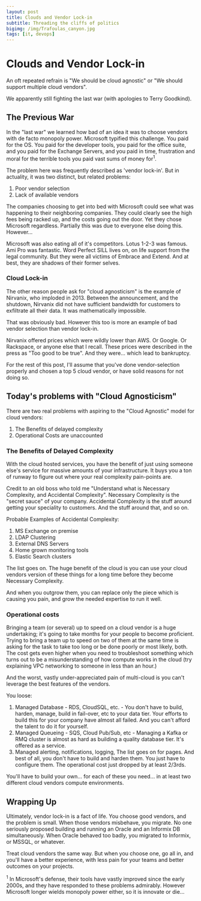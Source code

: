 ```yaml
---
layout: post
title: Clouds and Vendor Lock-in
subtitle: Threading the cliffs of politics
bigimg: /img/Trafoulas_canyon.jpg
tags: [it, devops]
---
```

# Clouds and Vendor Lock-in

An oft repeated refrain is "We should be cloud agnostic" or "We should support multiple cloud vendors".

We apparently still fighting the last war (with apologies to Terry Goodkind).

## The Previous War

In the "last war" we learned how bad of an idea it was to choose vendors with de facto monopoly power.  Microsoft
typified this challenge.  You paid for the OS. You paid for the developer tools, you paid for the office suite, and
you paid for the Exchange Servers, and you paid in time, frustration and moral for the terrible tools you paid 
vast sums of money for<sup>1</sup>.

The problem here was frequently described as 'vendor lock-in'.  But in actuality, it was two distinct, but related
problems: 
1. Poor vendor selection
2. Lack of available vendors

The companies choosing to get into bed with Microsoft could see what was happening to their neighboring companies.
They could clearly see the high fees being racked up, and the costs going out the door.  Yet they chose Microsoft
regardless.  Partially this was due to everyone else doing this.  However...

Microsoft was also eating all of it's competitors.  Lotus 1-2-3 was famous.  Ami Pro was fantastic.  Word Perfect SILL
lives on, on life support from the legal community.  But they were all victims of Embrace and Extend.  And at best,
they are shadows of their former selves.

### Cloud Lock-in

The other reason people ask for "cloud agnosticism" is the example of Nirvanix, who imploded in 2013. Between the
announcement, and the shutdown, Nirvanix did not have sufficient bandwidth for customers to exfiltrate all their data.  It was mathematically impossible.

That was obviously bad.  However this too is more an example of bad vendor selection than vendor lock-in.  

Nirvanix offered prices which were wildly lower than AWS.  Or Google.  Or Rackspace, or anyone else that I recall.
These prices were described in the press as "Too good to be true".  And they were... which lead to bankruptcy.

For the rest of this post, I'll assume that you've done vendor-selection properly and chosen a top 5 cloud vendor,
or have solid reasons for not doing so.

## Today's problems with "Cloud Agnosticism"

There are two real problems with aspiring to the "Cloud Agnostic" model for cloud vendors:
1. The Benefits of delayed complexity
2. Operational Costs are unaccounted

### The Benefits of Delayed Complexity

With the cloud hosted services, you have the benefit of just using someone else's service for massive amounts of
your infrastructure.  It buys you a ton of runway to figure out where your real complexity pain-points are.

Credit to an old boss who told me "Understand what is Necessary Complexity, and Accidental Complexity".  Necessary
Complexity is the "secret sauce" of your company.  Accidental Complexity is the stuff around getting your speciality
to customers.  And the stuff around that, and so on.

Probable Examples of Accidental Complexity: 
1. MS Exchange on premise
2. LDAP Clustering
3. External DNS Servers
4. Home grown monitoring tools
5. Elastic Search clusters

The list goes on.  The huge benefit of the cloud is you can use your cloud vendors version of these things for a long
time before they become Necessary Complexity. 

And when you outgrow them, you can replace only the piece which is causing you pain, and grow the needed expertise to
run it well.

### Operational costs

Bringing a team (or several) up to speed on a cloud vendor is a huge undertaking; it's going to take months for 
your people to become proficient.  Trying to bring a team up to speed on two of them at the same time is asking 
for the task to take too long or be done poorly or most likely, both.  The cost gets even higher when you need to
troubleshoot something which turns out to be a misunderstanding of how compute works in the cloud (try explaining
VPC networking to someone in less than an hour.)

And the worst, vastly under-appreciated pain of multi-cloud is you can't leverage the best features of the vendors.

You loose:
1. Managed Database - RDS, CloudSQL, etc. - You don't have to build, harden, manage, build in fail-over, etc to your
   data tier.  Your efforts to build this for your company have almost all failed.  And you can't afford the talent
   to do it for yourself.
2. Managed Queueing - SQS, Cloud Pub/Sub, etc - Managing a Kafka or RMQ cluster is almost as hard as building a
   quality database tier.  It's offered as a service.
3. Managed alerting, notifications, logging, The list goes on for pages.  And best of all, you don't have to build
   and harden them.  You just have to configure them.  The operational cost just dropped by at least 2/3rds.

You'll have to build your own... for each of these you need... in at least two different cloud vendors compute
environments.

## Wrapping Up 

Ultimately, vendor lock-in is a fact of life.  You choose good vendors, and the problem is small.  When those
vendors misbehave, you migrate.  No one seriously proposed building and running an Oracle and an Informix DB
simultaneously.  When Oracle behaved too badly, you migrated to Informix, or MSSQL, or whatever.  

Treat cloud vendors the same way.  But when you choose one, go all in, and you'll have a better experience, with less
pain for your teams and better outcomes on your projects.

<sup>1</sup> In Microsoft's defense, their tools have vastly improved since the early 2000s, and they have responded
to these problems admirably.  However Microsoft longer wields monopoly power either, so it is innovate or die...
